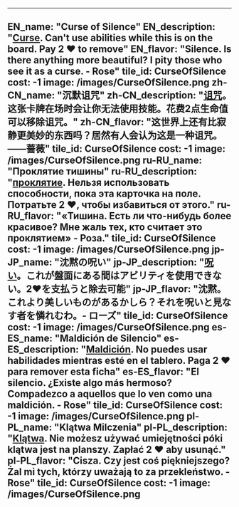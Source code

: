 ---

EN_name: "Curse of Silence"
EN_description: "<u color='FF5151'>Curse</u>.  Can't use abilities while this is on the board.  Pay 2 ❤️ to remove"
EN_flavor: "Silence. Is there anything more beautiful? I pity those who see it as a curse. - Rose"
tile_id: CurseOfSilence
cost: -1
image: /images/CurseOfSilence.png
zh-CN_name: "沉默诅咒"
zh-CN_description: "<u color='FF5151'>诅咒</u>。这张卡牌在场时会让你无法使用技能。花费2点生命值可以移除诅咒。"
zh-CN_flavor: "这世界上还有比寂静更美妙的东西吗？居然有人会认为这是一种诅咒。——蔷薇"
tile_id: CurseOfSilence
cost: -1
image: /images/CurseOfSilence.png
ru-RU_name: "Проклятие тишины"
ru-RU_description: "<u color='FF5151'>проклятие</u>. Нельзя использовать способности, пока эта карточка на поле. Потратьте 2 ❤️, чтобы избавиться от этого."
ru-RU_flavor: "«Тишина. Есть ли что-нибудь более красивое? Мне жаль тех, кто считает это проклятием» - Роза."
tile_id: CurseOfSilence
cost: -1
image: /images/CurseOfSilence.png
jp-JP_name: "沈黙の呪い"
jp-JP_description: "<u color='FF5151'>呪い</u>。これが盤面にある間はアビリティを使用できない。2❤️を支払うと除去可能"
jp-JP_flavor: "沈黙。これより美しいものがあるかしら？それを呪いと見なす者を憐れむわ。- ローズ"
tile_id: CurseOfSilence
cost: -1
image: /images/CurseOfSilence.png
es-ES_name: "Maldición de Silencio"
es-ES_description: "<u color='FF5151'>Maldición</u>. No puedes usar habilidades mientras esté en el tablero. Paga 2 ❤️ para remover esta ficha"
es-ES_flavor: "El silencio. ¿Existe algo más hermoso? Compadezco a aquellos que lo ven como una maldición. - Rose"
tile_id: CurseOfSilence
cost: -1
image: /images/CurseOfSilence.png
pl-PL_name: "Klątwa Milczenia"
pl-PL_description: "<u color='FF5151'>Klątwa</u>. Nie możesz używać umiejętności póki klątwa jest na planszy. Zapłać 2 ❤️ aby usunąć."
pl-PL_flavor: "Cisza. Czy jest coś piękniejszego? Żal mi tych, którzy uważają to za przekleństwo. - Rose"
tile_id: CurseOfSilence
cost: -1
image: /images/CurseOfSilence.png
---